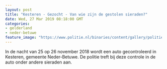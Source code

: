 ```yaml
---
layout: post
title: "Kesteren - Gezocht - Van wie zijn de gestolen sieraden?"
date: Wed, 27 Mar 2019 08:18:00 GMT
categories: 
- gelderland 
- neder-betuwe 
feature_image: "https://www.politie.nl/binaries/content/gallery/politie/gezocht/verdachten/2019/maart/02-on/fotos-sieraden-2018499076/15-ring-2018499076.jpg"
---
```


In de nacht van 25 op 26 november 2018 wordt een auto gecontroleerd in Kesteren, gemeente Neder-Betuwe. De politie treft bij deze controle in de auto onder andere sieraden aan.
